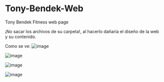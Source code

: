 # Tony-Bendek-Web
Tony Bendek Fitness web page 


¡No sacar los archivos de su carpeta!, al hacerlo dañaría el diseño de la web y su contenido.


Como se ve: 
![image](https://user-images.githubusercontent.com/85887616/190867507-87e2edb6-fb80-4415-abc4-a5d3f1d6be8d.png)

![image](https://user-images.githubusercontent.com/85887616/190867542-0b41ea1a-e47e-4c71-98de-43f7ef204d2c.png)

![image](https://user-images.githubusercontent.com/85887616/190867556-b2aa9d95-1a7e-49e0-bfdf-e6b4af672fa4.png)

![image](https://user-images.githubusercontent.com/85887616/190867566-98188c38-d439-477b-b082-5c3044924f03.png)
